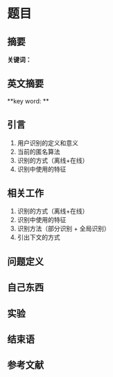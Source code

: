# 题目

## 摘要



**关键词：**

## 英文摘要



**key word: **

## 引言

1. 用户识别的定义和意义
2. 当前的匿名算法
3. 识别的方式（离线+在线）
4. 识别中使用的特征

## 相关工作

1. 识别的方式（离线+在线）
2. 识别中使用的特征
3. 识别方法（部分识别 + 全局识别）
4. 引出下文的方式

## 问题定义



## 自己东西



## 实验



## 结束语



## 参考文献

